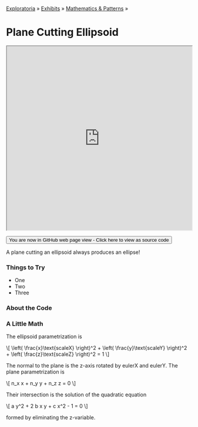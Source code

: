 [Exploratoria]( http://exploratoria.github.io ) &raquo; [Exhibits]( http://exploratoria.github.io/exhibits/ ) &raquo;
[Mathematics & Patterns]( http://exploratoria.github.io/exhibits/mathematics/ ) &raquo;

# Plane Cutting Ellipsoid

<iframe src=http://exploratoria.github.io/lib/code-edit-view/code-edit-view.html#http://exploratoria.github.io/exhibits/mathematics/plane-cutting-ellipsoid/plane-cutting-ellipsoid.html width=100% height=500px></iframe>

<span style="display: none">_View as a web page to see the content of this iframe_</span>

<span style="display: none"> [You are now in GitHub source code view - Click here to view as a web page]( http://exploratoria.github.io/exhibits/mathematics/plane-cutting-ellipsoid/index.html 'View file as a web page' ) </span>
<input type=button value="You are now in GitHub web page view - Click here to view as source code" onclick="window.location.href='https://github.com/exploratoria/exploratoria.github.io/tree/master/exhibits/mathematics/plane-cutting-ellipsoid/'" />

A plane cutting an ellipsoid always produces an ellipse!

### Things to Try

* One
* Two
* Three
 
### About the Code


### A Little Math

The ellipsoid parametrization is
	
\\[ \left( \frac{x}\text{scaleX} \right)^2 + \left( \frac{y}\text{scaleY} \right)^2 + \left( \frac{z}\text{scaleZ} \right)^2 = 1 \\]

The normal to the plane is the z-axis rotated by eulerX and eulerY. The plane parametrization is

\\[ n_x x + n_y y + n_z z = 0 \\]

Their intersection is the solution of the quadratic equation

\\[ a y^2 + 2 b x y + c x^2 - 1 = 0 \\]
	   
formed by eliminating the z-variable.
